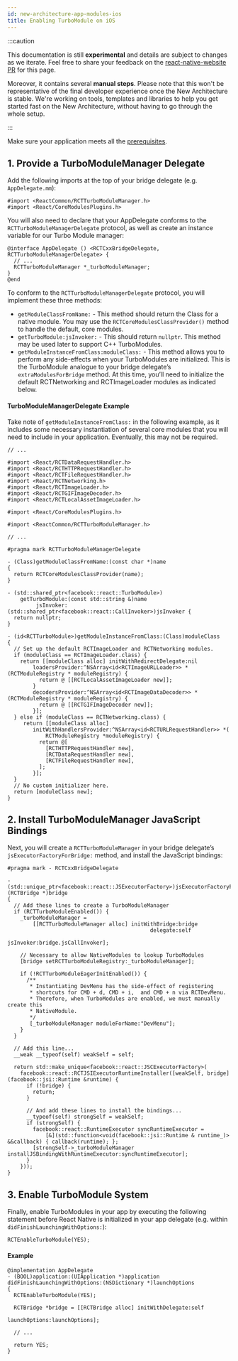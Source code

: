 ```yaml
---
id: new-architecture-app-modules-ios
title: Enabling TurboModule on iOS
---
```


:::caution

This documentation is still **experimental** and details are subject to changes as we iterate. Feel free to share your feedback on the [react-native-website PR](https://github.com/facebook/react-native-website) for this page.

Moreover, it contains several **manual steps**. Please note that this won't be representative of the final developer experience once the New Architecture is stable. We're working on tools, templates and libraries to help you get started fast on the New Architecture, without having to go through the whole setup.

:::

Make sure your application meets all the [prerequisites](new-architecture-app-intro).

## 1. Provide a TurboModuleManager Delegate

Add the following imports at the top of your bridge delegate (e.g. `AppDelegate.mm`):

```objc
#import <ReactCommon/RCTTurboModuleManager.h>
#import <React/CoreModulesPlugins.h>
```

You will also need to declare that your AppDelegate conforms to the `RCTTurboModuleManagerDelegate` protocol, as well as create an instance variable for our Turbo Module manager:

```objc
@interface AppDelegate () <RCTCxxBridgeDelegate, RCTTurboModuleManagerDelegate> {
  // ...
  RCTTurboModuleManager *_turboModuleManager;
}
@end
```

To conform to the `RCTTurboModuleManagerDelegate` protocol, you will implement these three methods:

- `getModuleClassFromName:` - This method should return the Class for a native module. You may use the `RCTCoreModulesClassProvider()` method to handle the default, core modules.
- `getTurboModule:jsInvoker:` - This should return `nullptr`. This method may be used later to support C++ TurboModules.
- `getModuleInstanceFromClass:moduleClass:` - This method allows you to perform any side-effects when your TurboModules are initialized. This is the TurboModule analogue to your bridge delegate’s `extraModulesForBridge` method. At this time, you’ll need to initialize the default RCTNetworking and RCTImageLoader modules as indicated below.

#### TurboModuleManagerDelegate Example

Take note of `getModuleInstanceFromClass:` in the following example, as it includes some necessary instantiation of several core modules that you will need to include in your application. Eventually, this may not be required.

```objc title='AppDelegate.mm'
// ...

#import <React/RCTDataRequestHandler.h>
#import <React/RCTHTTPRequestHandler.h>
#import <React/RCTFileRequestHandler.h>
#import <React/RCTNetworking.h>
#import <React/RCTImageLoader.h>
#import <React/RCTGIFImageDecoder.h>
#import <React/RCTLocalAssetImageLoader.h>

#import <React/CoreModulesPlugins.h>

#import <ReactCommon/RCTTurboModuleManager.h>

// ...

#pragma mark RCTTurboModuleManagerDelegate

- (Class)getModuleClassFromName:(const char *)name
{
  return RCTCoreModulesClassProvider(name);
}

- (std::shared_ptr<facebook::react::TurboModule>)
    getTurboModule:(const std::string &)name
         jsInvoker:(std::shared_ptr<facebook::react::CallInvoker>)jsInvoker {
  return nullptr;
}

- (id<RCTTurboModule>)getModuleInstanceFromClass:(Class)moduleClass
{
  // Set up the default RCTImageLoader and RCTNetworking modules.
  if (moduleClass == RCTImageLoader.class) {
    return [[moduleClass alloc] initWithRedirectDelegate:nil
        loadersProvider:^NSArray<id<RCTImageURLLoader>> *(RCTModuleRegistry * moduleRegistry) {
          return @ [[RCTLocalAssetImageLoader new]];
        }
        decodersProvider:^NSArray<id<RCTImageDataDecoder>> *(RCTModuleRegistry * moduleRegistry) {
          return @ [[RCTGIFImageDecoder new]];
        }];
  } else if (moduleClass == RCTNetworking.class) {
     return [[moduleClass alloc]
        initWithHandlersProvider:^NSArray<id<RCTURLRequestHandler>> *(
            RCTModuleRegistry *moduleRegistry) {
          return @[
            [RCTHTTPRequestHandler new],
            [RCTDataRequestHandler new],
            [RCTFileRequestHandler new],
          ];
        }];
  }
  // No custom initializer here.
  return [moduleClass new];
}
```

## 2. Install TurboModuleManager JavaScript Bindings

Next, you will create a `RCTTurboModuleManager` in your bridge delegate’s `jsExecutorFactoryForBridge:` method, and install the JavaScript bindings:

```objc
#pragma mark - RCTCxxBridgeDelegate

- (std::unique_ptr<facebook::react::JSExecutorFactory>)jsExecutorFactoryForBridge:(RCTBridge *)bridge
{
  // Add these lines to create a TurboModuleManager
  if (RCTTurboModuleEnabled()) {
    _turboModuleManager =
        [[RCTTurboModuleManager alloc] initWithBridge:bridge
                                             delegate:self
                                            jsInvoker:bridge.jsCallInvoker];

    // Necessary to allow NativeModules to lookup TurboModules
    [bridge setRCTTurboModuleRegistry:_turboModuleManager];

    if (!RCTTurboModuleEagerInitEnabled()) {
      /**
       * Instantiating DevMenu has the side-effect of registering
       * shortcuts for CMD + d, CMD + i,  and CMD + n via RCTDevMenu.
       * Therefore, when TurboModules are enabled, we must manually create this
       * NativeModule.
       */
       [_turboModuleManager moduleForName:"DevMenu"];
    }
  }

  // Add this line...
  __weak __typeof(self) weakSelf = self;

  return std::make_unique<facebook::react::JSCExecutorFactory>(
    facebook::react::RCTJSIExecutorRuntimeInstaller([weakSelf, bridge](facebook::jsi::Runtime &runtime) {
      if (!bridge) {
        return;
      }

      // And add these lines to install the bindings...
      __typeof(self) strongSelf = weakSelf;
      if (strongSelf) {
        facebook::react::RuntimeExecutor syncRuntimeExecutor =
            [&](std::function<void(facebook::jsi::Runtime & runtime_)> &&callback) { callback(runtime); };
        [strongSelf->_turboModuleManager installJSBindingWithRuntimeExecutor:syncRuntimeExecutor];
      }
    }));
}
```

## 3. Enable TurboModule System

Finally, enable TurboModules in your app by executing the following statement before React Native is initialized in your app delegate (e.g. within `didFinishLaunchingWithOptions:`):

```objc
RCTEnableTurboModule(YES);
```

#### Example

```objc
@implementation AppDelegate
- (BOOL)application:(UIApplication *)application didFinishLaunchingWithOptions:(NSDictionary *)launchOptions
{
  RCTEnableTurboModule(YES);

  RCTBridge *bridge = [[RCTBridge alloc] initWithDelegate:self
                                            launchOptions:launchOptions];

  // ...

  return YES;
}
```
